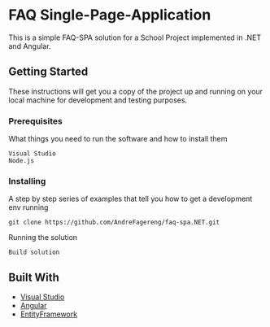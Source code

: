 # FAQ Single-Page-Application

This is a simple FAQ-SPA solution for a School Project implemented in .NET and Angular.

## Getting Started

These instructions will get you a copy of the project up and running on your local machine for development and testing purposes. 

### Prerequisites

What things you need to run the software and how to install them

```
Visual Studio
Node.js
```

### Installing

A step by step series of examples that tell you how to get a development env running

```
git clone https://github.com/AndreFagereng/faq-spa.NET.git
```

Running the solution

```
Build solution
```

## Built With

* [Visual Studio](https://visualstudio.microsoft.com/) 
* [Angular](https://angular.io/docs) 
* [EntityFramework](https://docs.microsoft.com/en-us/ef/ef6/)




